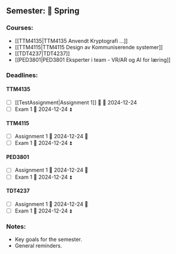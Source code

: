 ## Semester: 🌸 Spring

### Courses:

- [[TTM4135|TTM4135 Anvendt Kryptografi ...]]
- [[TTM4115|TTM4115 Design av Kommuniserende systemer]]
- [[TDT4237|TDT4237]]
- [[PED3801|PED3801 Eksperter i team - VR/AR og AI for læring]]


### Deadlines:
#### TTM4135
- [ ] [[TestAssignment|Assignment 1]] 🔼 📅 2024-12-24
- [ ] Exam 1 📅 2024-12-24 ⏫ 

#### TTM4115
- [ ] Assignment 1 📅 2024-12-24 🔼 
- [ ] Exam 1 📅 2024-12-24 ⏫ 

#### PED3801
- [ ] Assignment 1 📅 2024-12-24 🔼 
- [ ] Exam 1 📅 2024-12-24 ⏫ 

#### TDT4237
- [ ] Assignment 1 📅 2024-12-24 🔼 
- [ ] Exam 1 📅 2024-12-24 ⏫ 

### Notes:
- Key goals for the semester.
- General reminders.